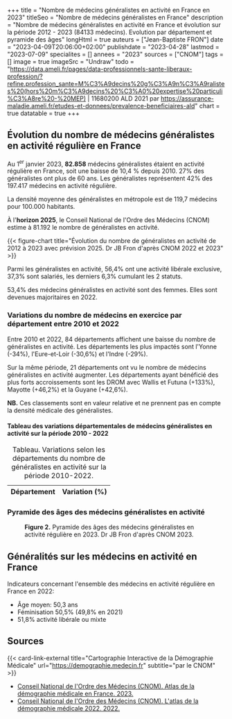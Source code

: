 +++
title = "Nombre de médecins généralistes en activité en France en 2023"
titleSeo = "Nombre de médecins généralistes en France"
description = "Nombre de médecins généralistes en activité en France et évolution sur la période 2012 - 2023 (84133 médecins). Evolution par département et pyramide des âges"
longHtml = true
auteurs = ["Jean-Baptiste FRON"]
date = "2023-04-09T20:06:00+02:00"
publishdate = "2023-04-28"
lastmod = "2023-07-09"
specialites = []
annees = "2023"
sources = ["CNOM"]
tags = []
image = true
imageSrc = "Undraw"
todo = "https://data.ameli.fr/pages/data-professionnels-sante-liberaux-profession/?refine.profession_sante=M%C3%A9decins%20g%C3%A9n%C3%A9ralistes%20(hors%20m%C3%A9decins%20%C3%A0%20expertise%20particuli%C3%A8re%20-%20MEP) | 11680200 ALD 2021 par https://assurance-maladie.ameli.fr/etudes-et-donnees/prevalence-beneficiaires-ald"
chart = true
datatable = true
+++

## Évolution du nombre de médecins généralistes en activité régulière en France

Au 1<sup>er</sup> janvier 2023, **82.858** médecins généralistes étaient en activité régulière en France, soit une baisse de 10,4 % depuis 2010. 27% des généralistes ont plus de 60 ans. Les généralistes représentent 42% des 197.417 médecins en activité régulière.

La densité moyenne des généralistes en métropole est de 119,7 médecins pour 100.000 habitants.

À l'**horizon 2025**, le Conseil National de l'Ordre des Médecins (CNOM) estime à 81.192 le nombre de généralistes en activité.

{{< figure-chart title="Évolution du nombre de généralistes en activité de 2012 à 2023 avec prévision 2025. Dr JB Fron d'après CNOM 2022 et 2023" >}}

Parmi les généralistes en activité, 56,4% ont une activité libérale exclusive, 37,3% sont salariés, les derniers 6,3% cumulant les 2 statuts.

53,4% des médecins généralistes en activité sont des femmes. Elles sont devenues majoritaires en 2022.

### Variations du nombre de médecins en exercice par département entre 2010 et 2022

Entre 2010 et 2022, 84 départements affichent une baisse du nombre de généralistes en activité. Les départements les plus impactés sont l'Yonne (-34%), l'Eure-et-Loir (-30,6%) et l'Indre (-29%).

Sur la même période, 21 départements ont vu le nombre de médecins généralistes en activité augmenter. Les départements ayant bénéficié des plus forts accroissements sont les DROM avec Wallis et Futuna (+133%), Mayotte (+46,2%) et la Guyane (+42,6%).

**NB.** Ces classements sont en valeur relative et ne prennent pas en compte la densité médicale des généralistes.

#### Tableau des variations départementales de médecins généralistes en activité sur la période 2010 - 2022

<script type="application/ld+json">{"@context": "https://schema.org","@type": "Table","about": "Variations selon les départements du nombre de généralistes en activité sur la période 2010-2022"}</script>
<table id="department-variations" class="table table-sm">
<caption><span class="font-weight-bold">Tableau.</span> Variations selon les départements du nombre de généralistes en activité sur la période 2010-2022.</caption>
<thead>
  <tr>
    <th scope="col">Département</th>
    <th scope="col">Variation (%)</th>
  </tr>
</thead>
</table>

### Pyramide des âges des médecins généralistes en activité

<figure class="figure-chart">
  <div id="chart2"></div>
  <figcaption><b>Figure 2.</b> Pyramide des âges des médecins généralistes en activité régulière en 2023. Dr JB Fron d'après CNOM 2023.</figcaption>
</figure>

## Généralités sur les médecins en activité en France

Indicateurs concernant l'ensemble des médecins en activité régulière en France en 2022:

- Âge moyen: 50,3 ans
- Féminisation 50,5% (49,8% en 2021)
- 51,8% activité libérale ou mixte

## Sources

{{< card-link-external title="Cartographie Interactive de la Démographie Médicale" url="https://demographie.medecin.fr" subtitle="par le CNOM" >}}

- [Conseil National de l'Ordre des Médecins (CNOM). Atlas de la démographie médicale en France. 2023.](https://www.conseil-national.medecin.fr/publications/communiques-presse/publication-latlas-demographie-medicale-2023)
- [Conseil National de l'Ordre des Médecins (CNOM). L'atlas de la démographie médicale 2022. 2022.](https://www.conseil-national.medecin.fr/lordre-medecins/conseil-national-lordre/demographie-medicale)

<!-- Data -->
<script>
const chartOptions = {
  series: [{
    name: 'Généralistes',
    data: [92478, 84133, 82858, 81192]
  }],
  forecastDataPoints: {
    count: 1,
    fillOpacity: 0.5
  },
  chart: { height: 256},
  plotOptions: { bar: { dataLabels: { position: 'top' }}},
  dataLabels: {
    enabled: true,
    offsetY: -30
  },
  title: { text: 'Nombre de généralistes en activité' },
  xaxis: {
    categories: [2012, 2022, 2023, 2025]
  },
  yaxis: { min: 0 }
}
</script>
<script>
const chartOptions2 = {
  series: [{
    name: 'Hommes',
    data: [-1, -2, -12, -46, -195, -761, -3889, -8997, -5747, -4163, -3496, -3179, -4204, -3679, -300]
  },
  {
    name: 'Femmes',
    data: [0, 1, 4, 7, 52, 276, 1571, 6420, 5985, 5018, 4632, 4891, 8033, 6743, 683]
  }],
  chart: { stacked: true },
  colors: ['#4150f5', '#ff0094'],
  dataLabels: {
    enabled: true,
    formatter: function (val) { return Math.abs(val) }
    },
  title: { text: 'Pyramide des âges des médecins généralistes en 2023' },
  xaxis: {
    categories: ['95-99', '90-94', '85-89', '80-84', '75-79', '70-74', '65-69', '60-64', '55-59', '50-54', '45-49', '40-44', '35-39', '30-34', '25-29'],
    overwriteCategories: ['95-99', '90-94', '85-89', '80-84', '75-79', '70-74', '65-69', '60-64', '55-59', '50-54', '45-49', '40-44', '35-39', '30-34', '25-29'],
  },
  yaxis: {
    forceNiceScale: false,
    min: -10000,
    max: 10000,
    title: { text: 'Âge' }
  },
  plotOptions: {
    bar: {
      horizontal: true
    }
  },
  tooltip: {
    shared: true,
    // TODO: xaxis formatter: https://apexcharts.com/javascript-chart-demos/bar-charts/custom-datalabels/
    y: {
      formatter: function (val) { return Math.abs(val) }
    }
  }
}
</script>
<script>
  // CNOM 2022 Tableau 16
const dataSource = [{{< data/generalists-department >}}]
window.addEventListener('load', () => {
  $(function () {
    $('#department-variations').DataTable({
      data: dataSource,
      dom: '<"top"f><rt<"bottom"Blip>>',
      // paging: true,
      pageLength: 25
    })
    .on('page.dt', () => {
      $('[data-toggle="tooltip"]').tooltip({placement: 'bottom'})
    })
  })
})
</script>
